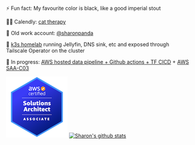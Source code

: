 ⚡ Fun fact: My favourite color is black, like a good imperial stout

🐱‍💻 Calendly: [cat therapy](https://calendly.com/sharonwoo)

🤔 Old work account: [@sharonpanda](https://github.com/sharonpanda)

🌱 [k3s homelab](https://github.com/serversandbox) running Jellyfin, DNS sink, etc and exposed through Tailscale Operator on the cluster

🔭 In progress: [AWS hosted data pipeline + Github actions + TF CICD](https://github.com/users/sharonwoo/projects/3) + [AWS SAA-C03](https://github.com/sharonwoo/aws-saa-c03-2025)

[![walking da talk](saa-168.png)](https://www.credly.com/badges/99f61cd2-0602-4343-b407-f1384521147c/public_url) [![Sharon's github stats](https://github-readme-stats.vercel.app/api?username=sharonwoo&count_private=true&show_icons=true&theme=transparent&rank_icon=percentile&&hide=stars)](https://github.com/anuraghazra/github-readme-stats)



<!--
**sharonwoo/sharonwoo** is a ✨ _special_ ✨ repository because its `README.md` (this file) appears on your GitHub profile.

Here are some ideas to get you started:

- 🔭 I’m currently working on ...
- 🌱 I’m currently learning ...
- 👯 I’m looking to collaborate on ...
- 🤔 I’m looking for help with ...
- 💬 Ask me about ...
- 📫 How to reach me: ...
- 😄 Pronouns: ...
- ⚡ Fun fact: ...
-->
